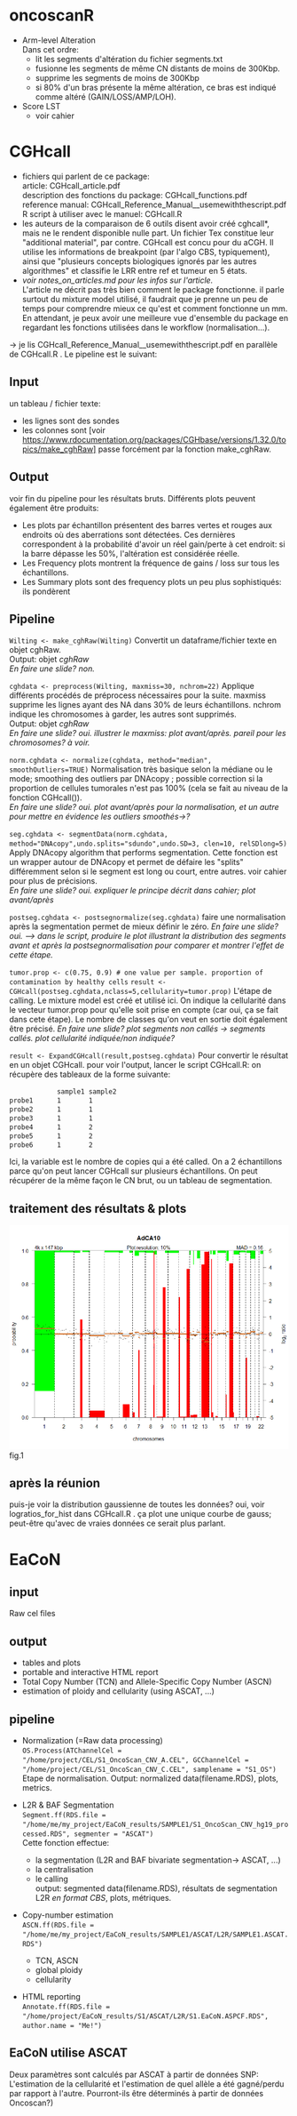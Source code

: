# oncoscanR
- Arm-level Alteration  
    Dans cet ordre: 
    - lit les segments d'altération du fichier segments.txt
    - fusionne les segments de même CN distants de moins de 300Kbp.
    - supprime les segments de moins de 300Kbp 
    - si 80% d'un bras présente la même altération, ce bras est indiqué comme altéré (GAIN/LOSS/AMP/LOH).
- Score LST
    - voir cahier

# CGHcall
- fichiers qui parlent de ce package:  
    article: CGHcall_article.pdf  
    description des fonctions du package: CGHcall_functions.pdf  
    reference manual: CGHcall_Reference_Manual__usemewiththescript.pdf  
    R script à utiliser avec le manuel: CGHcall.R  
- les auteurs de la comparaison de 6 outils disent avoir créé cghcall*, mais ne le rendent disponible nulle part. Un fichier Tex constitue leur "additional material", par contre. CGHcall est concu pour du aCGH. Il utilise les informations de breakpoint (par l'algo CBS, typiquement), ainsi que "plusieurs concepts biologiques ignorés par les autres algorithmes" et classifie le LRR entre ref et tumeur en 5 états.
- *voir notes_on_articles.md pour les infos sur l'article.*\
L'article ne décrit pas très bien comment le package fonctionne. il parle surtout du mixture model utilisé, il faudrait que je prenne un peu de temps pour comprendre mieux ce qu'est et comment fonctionne un mm. En attendant, je peux avoir une meilleure vue d'ensemble du package en regardant les fonctions utilisées dans le workflow (normalisation...).

-> je lis CGHcall_Reference_Manual__usemewiththescript.pdf en parallèle de CGHcall.R .
Le pipeline est le suivant: 
## Input
un tableau / fichier texte:
- les lignes sont des sondes
- les colonnes sont [voir https://www.rdocumentation.org/packages/CGHbase/versions/1.32.0/topics/make_cghRaw]
passe forcément par la fonction make_cghRaw.

## Output
voir fin du pipeline pour les résultats bruts. 
Différents plots peuvent également être produits:
- Les plots par échantillon présentent des barres vertes et rouges aux endroits où des aberrations sont détectées. Ces dernières correspondent à la probabilité d'avoir un réel gain/perte à cet endroit: si la barre dépasse les 50%, l'altération est considérée réelle.
- Les Frequency plots montrent la fréquence de gains / loss sur tous les échantillons.
- Les Summary plots sont des frequency plots un peu plus sophistiqués: ils pondèrent 


## Pipeline
``Wilting <- make_cghRaw(Wilting)``
Convertit un dataframe/fichier texte en objet cghRaw.  
Output: objet $cghRaw$  
*En faire une slide? non.*

``cghdata <- preprocess(Wilting, maxmiss=30, nchrom=22)``
Applique différents procédés de préprocess nécessaires pour la suite. maxmiss supprime les lignes ayant des NA dans 30% de leurs échantillons. nchrom indique les chromosomes à garder, les autres sont supprimés.  
Output: objet $cghRaw$  
*En faire une slide? oui. illustrer le maxmiss: plot avant/après. pareil pour les chromosomes? à voir.*

``norm.cghdata <- normalize(cghdata, method="median", smoothOutliers=TRUE)``
Normalisation très basique selon la médiane ou le mode; smoothing des outliers par DNAcopy ; possible correction si la proportion de cellules tumorales n'est pas 100% (cela se fait au niveau de la fonction CGHcall()).  
*En faire une slide? oui. plot avant/après pour la normalisation, et un autre pour mettre en évidence les outliers smoothés->?*

``seg.cghdata <- segmentData(norm.cghdata, method="DNAcopy",undo.splits="sdundo",undo.SD=3, clen=10, relSDlong=5)``  
Apply DNAcopy algorithm that performs segmentation. Cette fonction est un wrapper autour de DNAcopy et permet de défaire les "splits" différemment selon si le segment est long ou court, entre autres. voir cahier pour plus de précisions.  
*En faire une slide? oui. expliquer le principe décrit dans cahier; plot avant/après*

`postseg.cghdata <- postsegnormalize(seg.cghdata)`
faire une normalisation après la segmentation permet de mieux définir le zéro.
*En faire une slide? oui. --> dans le script, produire le plot illustrant la distribution des segments avant et après la postsegnormalisation pour comparer et montrer l'effet de cette étape.*

``tumor.prop <- c(0.75, 0.9) # one value per sample. proportion of contamination by healthy cells``
``result <- CGHcall(postseg.cghdata,nclass=5,cellularity=tumor.prop)``
L'étape de calling. Le mixture model est créé et utilisé ici. On indique la cellularité dans le vecteur tumor.prop pour qu'elle soit prise en compte (car oui, ça se fait dans cete étape). Le nombre de classes qu'on veut en sortie doit également être précisé.
*En faire une slide? plot segments non callés -> segments callés. plot cellularité indiquée/non indiquée?*

`result <- ExpandCGHcall(result,postseg.cghdata)`
Pour convertir le résultat en un objet CGHcall. pour voir l'output, lancer le script CGHcall.R: on récupère des tableaux de la forme suivante:
```
            sample1 sample2
probe1      1       1
probe2      1       1
probe3      1       1
probe4      1       2
probe5      1       2
probe6      1       2
```
Ici, la variable est le nombre de copies qui a été called. On a 2 échantillons parce qu'on peut lancer CGHcall sur plusieurs échantillons. On peut récupérer de la même façon le CN brut, ou un tableau de segmentation.

## traitement des résultats & plots
![plot créé par CGHcall. montre les segments à la valeur à laquelle ils ont été call et l'indice de confiance (barres rouges et vertes notées de 0 à 1) pour chaque valeur.](docs_I_made/images/CGHcall_plot1res.png "fig.1: CGHcall plot from result of 1 sample")
fig.1


## après la réunion
puis-je voir la distribution gaussienne de toutes les données? oui, voir logratios_for_hist dans CGHcall.R . ça plot une unique courbe de gauss; peut-être qu'avec de vraies données ce serait plus parlant.




# EaCoN

## input
Raw cel files
## output
- tables and plots
- portable and interactive HTML report
- Total Copy Number (TCN) and Allele-Specific Copy Number (ASCN)
- estimation of ploidy and cellularity (using ASCAT, ...)


## pipeline
- Normalization (=Raw data processing)  
`OS.Process(ATChannelCel = "/home/project/CEL/S1_OncoScan_CNV_A.CEL", GCChannelCel = "/home/project/CEL/S1_OncoScan_CNV_C.CEL", samplename = "S1_OS")`  
Etape de normalisation. Output: normalized data(filename.RDS), plots, metrics.

- L2R & BAF Segmentation  
    `Segment.ff(RDS.file = "/home/me/my_project/EaCoN_results/SAMPLE1/S1_OncoScan_CNV_hg19_processed.RDS", segmenter = "ASCAT")`  
    Cette fonction effectue:
    - la segmentation (L2R and BAF bivariate segmentation-> ASCAT, ...)
    - la centralisation
    - le calling  
    output: segmented data(filename.RDS), résultats de segmentation L2R *en format CBS*, plots, métriques.


- Copy-number estimation  
    `ASCN.ff(RDS.file = "/home/me/my_project/EaCoN_results/SAMPLE1/ASCAT/L2R/SAMPLE1.ASCAT.RDS")`
    - TCN, ASCN  
    - global ploidy
    - cellularity

- HTML reporting  
    `Annotate.ff(RDS.file = "/home/project/EaCoN_results/S1/ASCAT/L2R/S1.EaCoN.ASPCF.RDS", author.name = "Me!")`

## EaCoN utilise ASCAT
Deux paramètres sont calculés par ASCAT à partir de données SNP: L'estimation de la cellularité et l'estimation de quel allèle a été gagné/perdu par rapport à l'autre. Pourront-ils être déterminés à partir de données Oncoscan?)
